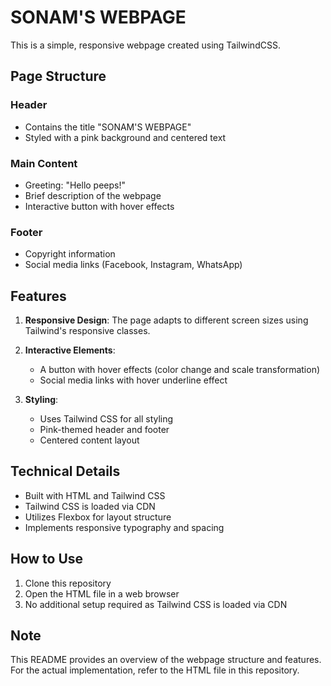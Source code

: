 # SONAM'S WEBPAGE

This is a simple, responsive webpage created using TailwindCSS.

## Page Structure

### Header
- Contains the title "SONAM'S WEBPAGE"
- Styled with a pink background and centered text

### Main Content
- Greeting: "Hello peeps!"
- Brief description of the webpage
- Interactive button with hover effects

### Footer
- Copyright information
- Social media links (Facebook, Instagram, WhatsApp)

## Features

1. **Responsive Design**: The page adapts to different screen sizes using Tailwind's responsive classes.

2. **Interactive Elements**: 
   - A button with hover effects (color change and scale transformation)
   - Social media links with hover underline effect

3. **Styling**:
   - Uses Tailwind CSS for all styling
   - Pink-themed header and footer
   - Centered content layout

## Technical Details

- Built with HTML and Tailwind CSS
- Tailwind CSS is loaded via CDN
- Utilizes Flexbox for layout structure
- Implements responsive typography and spacing

## How to Use

1. Clone this repository
2. Open the HTML file in a web browser
3. No additional setup required as Tailwind CSS is loaded via CDN

## Note

This README provides an overview of the webpage structure and features. For the actual implementation, refer to the HTML file in this repository.